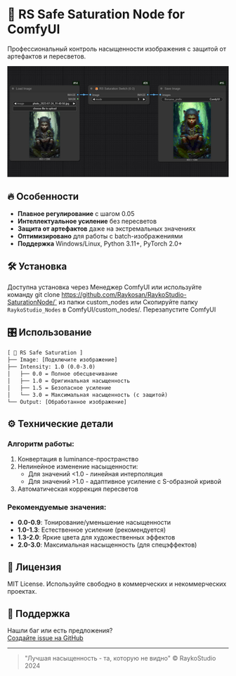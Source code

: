 # 🦊 RS Safe Saturation Node for ComfyUI

Профессиональный контроль насыщенности изображения с защитой от артефактов и пересветов.

![Demo](web/preview.png)

## 🔥 Особенности

- **Плавное регулирование** с шагом 0.05
- **Интеллектуальное усиление** без пересветов
- **Защита от артефактов** даже на экстремальных значениях
- **Оптимизировано** для работы с batch-изображениями
- **Поддержка** Windows/Linux, Python 3.11+, PyTorch 2.0+

## 🛠 Установка

Доступна установка через Менеджер ComfyUI
или
используйте команду git clone https://github.com/Raykosan/RaykoStudio-SaturationNode/` из папки custom_nodes
или
Скопируйте папку `RaykoStudio_Nodes` в ComfyUI/custom_nodes/. Перезапустите ComfyUI

## 🎛 Использование

```
[ 🦊 RS Safe Saturation ]
├── Image: [Подключите изображение]
├── Intensity: 1.0 (0.0-3.0)
│   ├── 0.0 = Полное обесцвечивание
│   ├── 1.0 = Оригинальная насыщенность
│   ├── 1.5 = Безопасное усиление
│   └── 3.0 = Максимальная насыщенность (с защитой)
└── Output: [Обработанное изображение]
```

## ⚙️ Технические детали

### Алгоритм работы:
1. Конвертация в luminance-пространство
2. Нелинейное изменение насыщенности:
   - Для значений <1.0 - линейная интерполяция
   - Для значений >1.0 - адаптивное усиление с S-образной кривой
3. Автоматическая коррекция пересветов

### Рекомендуемые значения:
- **0.0-0.9**: Тонирование/уменьшение насыщенности
- **1.0-1.3**: Естественное усиление (рекомендуется)
- **1.3-2.0**: Яркие цвета для художественных эффектов
- **2.0-3.0**: Максимальная насыщенность (для спецэффектов)

## 📜 Лицензия
MIT License. Используйте свободно в коммерческих и некоммерческих проектах.

## 🤝 Поддержка
Нашли баг или есть предложения?  
[Создайте issue на GitHub](https://github.com/Raykosan/RaykoStudio-SaturationNode/issues)

---

> "Лучшая насыщенность - та, которую не видно" © RaykoStudio 2024
